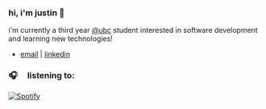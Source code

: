 ### hi, i'm justin 👋

i'm currently a third year [@ubc](https://www.bme.ubc.ca/) student interested in software development and learning new technologies!

- [email](mailto:justincho63@gmail.com) | [linkedin](https://www.linkedin.com/in/justinccho)

### 🎧 &nbsp; &nbsp; listening to:
[![Spotify](https://novatorem-blush.vercel.app/api/spotify)](https://open.spotify.com/user/justinlisteningtomusic123)





